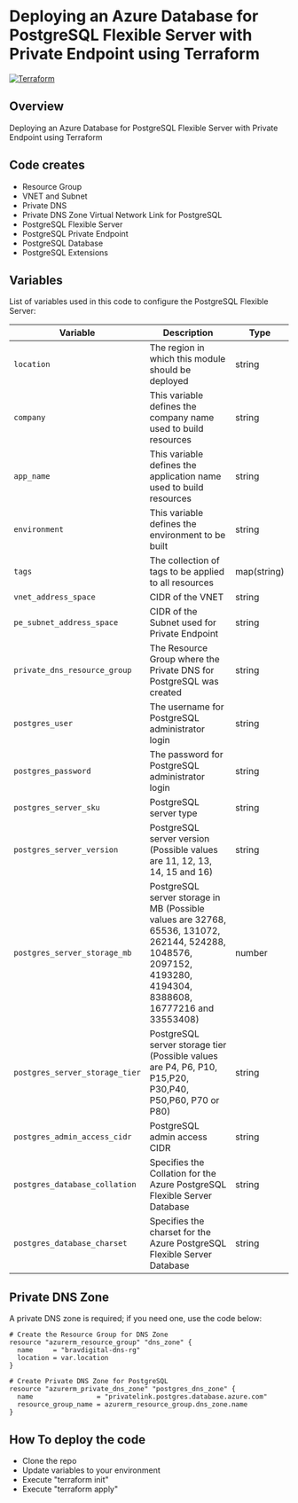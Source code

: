 # Deploying an Azure Database for PostgreSQL Flexible Server with Private Endpoint using Terraform
[![Terraform](https://img.shields.io/badge/terraform-v1.8+-blue.svg)](https://www.terraform.io/downloads.html)

## Overview

Deploying an Azure Database for PostgreSQL Flexible Server with Private Endpoint using Terraform

## Code creates

- Resource Group
- VNET and Subnet
- Private DNS
- Private DNS Zone Virtual Network Link for PostgreSQL
- PostgreSQL Flexible Server
- PostgreSQL Private Endpoint
- PostgreSQL Database
- PostgreSQL Extensions

## Variables

List of variables used in this code to configure the PostgreSQL Flexible Server:

| Variable | Description | Type | 
| --- | --- | --- | 
| `location` | The region in which this module should be deployed | string | 
| `company` | This variable defines the company name used to build resources | string | 
| `app_name` | This variable defines the application name used to build resources | string | 
| `environment` | This variable defines the environment to be built | string |
| `tags` | The collection of tags to be applied to all resources | map(string) |
| `vnet_address_space` | CIDR of the VNET | string | 
| `pe_subnet_address_space` | CIDR of the Subnet used for Private Endpoint | string | 
| `private_dns_resource_group` | The Resource Group where the Private DNS for PostgreSQL was created | string | 
| `postgres_user` | The username for PostgreSQL administrator login | string |
| `postgres_password` | The password for PostgreSQL administrator login | string |
| `postgres_server_sku` | PostgreSQL server type | string |
| `postgres_server_version` | PostgreSQL server version (Possible values are 11, 12, 13, 14, 15 and 16)| string |
| `postgres_server_storage_mb` | PostgreSQL server storage in MB (Possible values are 32768, 65536, 131072, 262144, 524288, 1048576, 2097152, 4193280, 4194304, 8388608, 16777216 and 33553408) | number |
| `postgres_server_storage_tier` | PostgreSQL server storage tier (Possible values are P4, P6, P10, P15,P20, P30,P40, P50,P60, P70 or P80) | string |
| `postgres_admin_access_cidr` | PostgreSQL admin access CIDR | string |
| `postgres_database_collation` | Specifies the Collation for the Azure PostgreSQL Flexible Server Database | string |
| `postgres_database_charset` | Specifies the charset for the Azure PostgreSQL Flexible Server Database | string |

## Private DNS Zone

A private DNS zone is required; if you need one, use the code below:

```
# Create the Resource Group for DNS Zone
resource "azurerm_resource_group" "dns_zone" {
  name     = "bravdigital-dns-rg"
  location = var.location
}

# Create Private DNS Zone for PostgreSQL
resource "azurerm_private_dns_zone" "postgres_dns_zone" {
  name                = "privatelink.postgres.database.azure.com"
  resource_group_name = azurerm_resource_group.dns_zone.name
}
```

## How To deploy the code

- Clone the repo
- Update variables to your environment
- Execute "terraform init"
- Execute "terraform apply"
